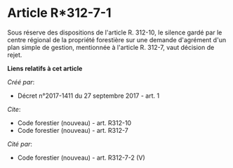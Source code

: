 # Article R*312-7-1

Sous réserve des dispositions de l'article R. 312-10, le silence gardé par le centre régional de la propriété forestière sur
une demande d'agrément d'un plan simple de gestion, mentionnée à l'article R. 312-7, vaut décision de rejet.

**Liens relatifs à cet article**

_Créé par_:

  - Décret n°2017-1411 du 27 septembre 2017 - art. 1

_Cite_:

  - Code forestier (nouveau) - art. R312-10
  - Code forestier (nouveau) - art. R312-7

_Cité par_:

  - Code forestier (nouveau) - art. R312-7-2 (V)
